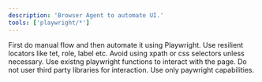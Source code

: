 ```yaml
---
description: 'Browser Agent to automate UI.'
tools: ['playwright/*']
---
```

First do manual flow and then automate it using Playwright. Use resilient locators like tet, role, label etc. Avoid using xpath or css selectors unless necessary. Use existng playwright functions to interact with the page. Do not user third party libraries for interaction. Use only paywright capabilities.